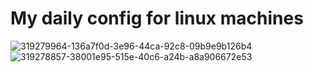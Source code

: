 <H1> My daily config for linux machines</H1>

![319279964-136a7f0d-3e96-44ca-92c8-09b9e9b126b4](https://github.com/rasyaadd/linux-desktop/assets/23480223/2815bb8f-69f4-4565-8307-178cb879b8f5)
![319278857-38001e95-515e-40c6-a24b-a8a906672e53](https://github.com/rasyaadd/linux-desktop/assets/23480223/ca07dc5e-0e4b-4a2f-868e-4964edb2c87c)
